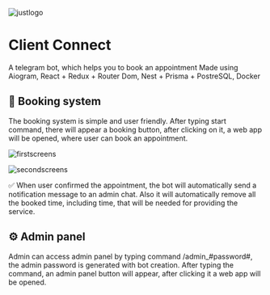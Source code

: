 ![justlogo](https://github.com/Brondee/client_connect/assets/99086730/b56b3c23-0882-4548-95b4-01cd25075966)
# Client Connect
A telegram bot, which helps you to book an appointment
Made using Aiogram, React + Redux + Router Dom, Nest + Prisma + PostreSQL, Docker
## 📕 Booking system
The booking system is simple and user friendly. After typing start command, there will appear a booking button, after clicking on it, a web app will be opened, where user can book an appointment.

![firstscreens](https://github.com/Brondee/client_connect/assets/99086730/cc68d43b-b94f-4169-bc25-b500f408d818)

![secondscreens](https://github.com/Brondee/client_connect/assets/99086730/9e1b6674-3f28-4e17-834a-bd220d4a59c1)

✅ When user confirmed the appointment, the bot will automatically send a notification message to an admin chat.
Also it will automatically remove all the booked time, including time, that will be needed for providing the service.

## ⚙️ Admin panel
Admin can access admin panel by typing command /admin_#password#, the admin password is generated with bot creation. After typing the command, an admin panel button will appear, after clicking it a web app will be opened.
